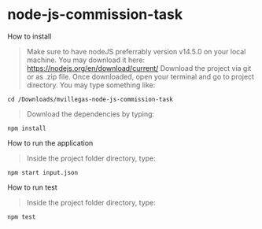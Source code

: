 # node-js-commission-task

How to install

> Make sure to have nodeJS preferrably version v14.5.0 on your local machine. You may download it here: https://nodejs.org/en/download/current/
> Download the project via git or as .zip file.
> Once downloaded, open your terminal and go to project directory. You may type something like:

`cd /Downloads/mvillegas-node-js-commission-task`

> Download the dependencies by typing:

`npm install`

How to run the application

> Inside the project folder directory, type:

`npm start input.json`

How to run test

> Inside the project folder directory, type:

`npm test`
